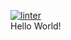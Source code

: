  [![linter](https://github.com/<Nathan-balugo>/<index.html>/workflows/linter/badge.svg)](https://github.com/marketplace/actions/super-linter)  
Hello World!
